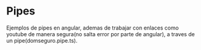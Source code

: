 # Pipes

Ejemplos de pipes en angular, ademas de trabajar con enlaces como youtube de manera segura(no salta error por parte de angular), a traves de un pipe(domseguro.pipe.ts).
